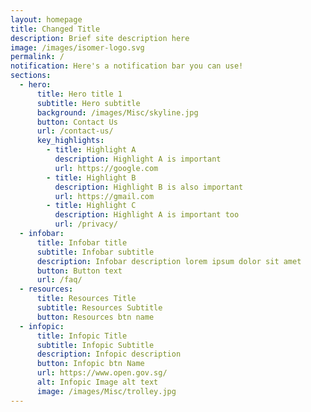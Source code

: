 ```yaml
---
layout: homepage
title: Changed Title
description: Brief site description here
image: /images/isomer-logo.svg
permalink: /
notification: Here's a notification bar you can use!
sections:
  - hero:
      title: Hero title 1
      subtitle: Hero subtitle
      background: /images/Misc/skyline.jpg
      button: Contact Us
      url: /contact-us/
      key_highlights:
        - title: Highlight A
          description: Highlight A is important
          url: https://google.com
        - title: Highlight B
          description: Highlight B is also important
          url: https://gmail.com
        - title: Highlight C
          description: Highlight A is important too
          url: /privacy/
  - infobar:
      title: Infobar title
      subtitle: Infobar subtitle
      description: Infobar description lorem ipsum dolor sit amet
      button: Button text
      url: /faq/
  - resources:
      title: Resources Title
      subtitle: Resources Subtitle
      button: Resources btn name
  - infopic:
      title: Infopic Title
      subtitle: Infopic Subtitle
      description: Infopic description
      button: Infopic btn Name
      url: https://www.open.gov.sg/
      alt: Infopic Image alt text
      image: /images/Misc/trolley.jpg
---
```

